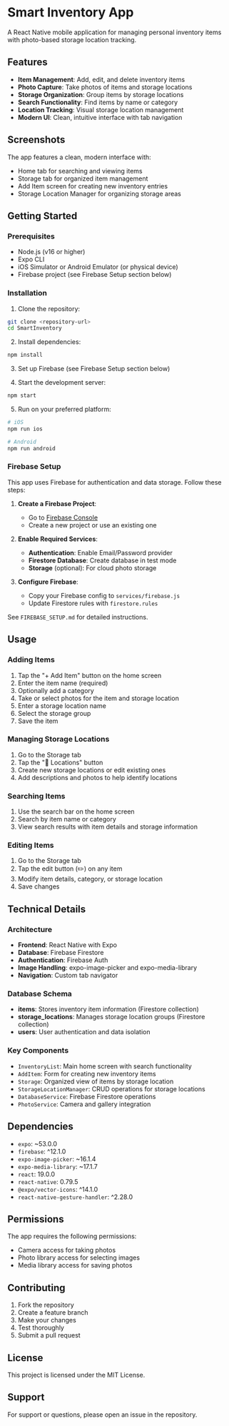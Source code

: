 # Smart Inventory App

A React Native mobile application for managing personal inventory items with photo-based storage location tracking.

## Features

- **Item Management**: Add, edit, and delete inventory items
- **Photo Capture**: Take photos of items and storage locations
- **Storage Organization**: Group items by storage locations
- **Search Functionality**: Find items by name or category
- **Location Tracking**: Visual storage location management
- **Modern UI**: Clean, intuitive interface with tab navigation

## Screenshots

The app features a clean, modern interface with:
- Home tab for searching and viewing items
- Storage tab for organized item management
- Add Item screen for creating new inventory entries
- Storage Location Manager for organizing storage areas

## Getting Started

### Prerequisites

- Node.js (v16 or higher)
- Expo CLI
- iOS Simulator or Android Emulator (or physical device)
- Firebase project (see Firebase Setup section below)

### Installation

1. Clone the repository:
```bash
git clone <repository-url>
cd SmartInventory
```

2. Install dependencies:
```bash
npm install
```

3. Set up Firebase (see Firebase Setup section below)

4. Start the development server:
```bash
npm start
```

5. Run on your preferred platform:
```bash
# iOS
npm run ios

# Android
npm run android
```

### Firebase Setup

This app uses Firebase for authentication and data storage. Follow these steps:

1. **Create a Firebase Project**:
   - Go to [Firebase Console](https://console.firebase.google.com/)
   - Create a new project or use an existing one

2. **Enable Required Services**:
   - **Authentication**: Enable Email/Password provider
   - **Firestore Database**: Create database in test mode
   - **Storage** (optional): For cloud photo storage

3. **Configure Firebase**:
   - Copy your Firebase config to `services/firebase.js`
   - Update Firestore rules with `firestore.rules`

See `FIREBASE_SETUP.md` for detailed instructions.

## Usage

### Adding Items

1. Tap the "+ Add Item" button on the home screen
2. Enter the item name (required)
3. Optionally add a category
4. Take or select photos for the item and storage location
5. Enter a storage location name
6. Select the storage group
7. Save the item

### Managing Storage Locations

1. Go to the Storage tab
2. Tap the "📁 Locations" button
3. Create new storage locations or edit existing ones
4. Add descriptions and photos to help identify locations

### Searching Items

1. Use the search bar on the home screen
2. Search by item name or category
3. View search results with item details and storage information

### Editing Items

1. Go to the Storage tab
2. Tap the edit button (✏️) on any item
3. Modify item details, category, or storage location
4. Save changes

## Technical Details

### Architecture

- **Frontend**: React Native with Expo
- **Database**: Firebase Firestore
- **Authentication**: Firebase Auth
- **Image Handling**: expo-image-picker and expo-media-library
- **Navigation**: Custom tab navigator

### Database Schema

- **items**: Stores inventory item information (Firestore collection)
- **storage_locations**: Manages storage location groups (Firestore collection)
- **users**: User authentication and data isolation

### Key Components

- `InventoryList`: Main home screen with search functionality
- `AddItem`: Form for creating new inventory items
- `Storage`: Organized view of items by storage location
- `StorageLocationManager`: CRUD operations for storage locations
- `DatabaseService`: Firebase Firestore operations
- `PhotoService`: Camera and gallery integration

## Dependencies

- `expo`: ~53.0.0
- `firebase`: ^12.1.0
- `expo-image-picker`: ~16.1.4
- `expo-media-library`: ~17.1.7
- `react`: 19.0.0
- `react-native`: 0.79.5
- `@expo/vector-icons`: ^14.1.0
- `react-native-gesture-handler`: ^2.28.0

## Permissions

The app requires the following permissions:
- Camera access for taking photos
- Photo library access for selecting images
- Media library access for saving photos

## Contributing

1. Fork the repository
2. Create a feature branch
3. Make your changes
4. Test thoroughly
5. Submit a pull request

## License

This project is licensed under the MIT License.

## Support

For support or questions, please open an issue in the repository.


